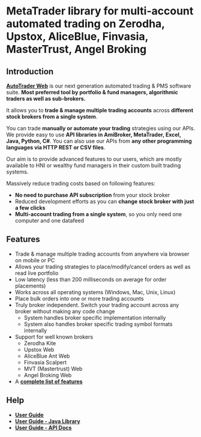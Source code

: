 # MetaTrader library for multi-account automated trading on Zerodha, Upstox, AliceBlue, Finvasia, MasterTrust, Angel Broking

## Introduction
**[AutoTrader Web](https://stocksdeveloper.in/autotrader-web/)** is our next generation automated trading & PMS software suite. **Most preferred tool by portfolio & fund managers, algorithmic traders as well as sub-brokers.**

It allows you to **trade & manage multiple trading accounts** across **different stock brokers from a single system**.

You can trade **manually or automate your trading** strategies using our APIs. We provide easy to use **API libraries in AmiBroker, MetaTrader, Excel, Java, Python, C#**. You can also use our APIs from **any other programming languages via HTTP REST or CSV files**.

Our aim is to provide advanced features to our users, which are mostly available to HNI or wealthy fund managers in their custom built trading systems.

Massively reduce trading costs based on following features:
- **No need to purchase API subscription** from your stock broker
- Reduced development efforts as you can **change stock broker with just a few clicks**
- **Multi-account trading from a single system**, so you only need one computer and one datafeed

## Features
- Trade & manage multiple trading accounts from anywhere via browser on mobile or PC
- Allows your trading strategies to place/modify/cancel orders as well as read live portfolio
- Low latency (less than 200 milliseconds on average for order placements)
- Works across all operating systems (Windows, Mac, Unix, Linux)
- Place bulk orders into one or more trading accounts
- Truly broker independent. Switch your trading account across any broker without making any code change
  - System handles broker specific implementation internally
  - System also handles broker specific trading symbol formats internally
- Support for well known brokers
  - Zerodha Kite
  - Upstox Web
  - AliceBlue Ant Web
  - Finvasia Scalpert
  - MVT (Mastertrust) Web
  - Angel Broking Web
- A **[complete list of features](https://stocksdeveloper.in/autotrader-web-features/)**

## Help
- **[User Guide](https://stocksdeveloper.in/documentation/index/)**
- **[User Guide - Java Library](https://stocksdeveloper.in/documentation/client-setup/java-library/)**
- **[User Guide - API Docs](https://stocksdeveloper.in/documentation/api/)**
